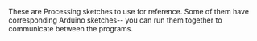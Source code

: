 These are Processing sketches to use for reference. Some of them have corresponding Arduino sketches-- you can run them together to communicate between the programs. 
